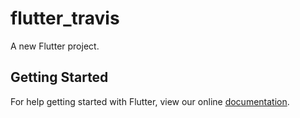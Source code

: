 # flutter_travis

A new Flutter project.

## Getting Started

For help getting started with Flutter, view our online
[documentation](http://flutter.io/).
